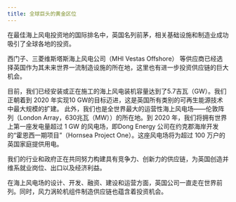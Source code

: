 ```yaml
---
title: 全球巨头的黄金区位
---
```


在最佳海上风电投资地的国际排名中，英国名列前茅，相关基础设施和制造业成功吸引了全球各地的投资。

西门子、三菱维斯塔斯海上风电公司（MHI Vestas Offshore） 等供应商已经选择英国作为其未来世界一流制造设施的所在地，这里也有进一步投资供应链的巨大机会。

目前，我们已经安装或正在施工的海上风电装机容量达到了5.7吉瓦（GW）。我们正朝着到 2020 年实现10 GW的目标迈进，这是英国所有类别的可再生能源技术中最大规模的扩建。
此外，我们也是全世界最大的运营性海上风电场——伦敦阵列（London Array，630兆瓦（MW））的所在地。到 2020 年，我们将拥有世界上第一座发电量超过 1 GW 的风电场，即Dong Energy 公司在约克郡海岸开发的“霍恩西一期项目”（Hornsea Project One）。这座风电场将为超过 100 万户的英国家庭提供用电。

我们的行业和政府正在共同努力构建具有竞争力、创新力的供应链，为英国创造并维系就业岗位、出口以及经济利益。

在海上风电场的设计、开发、融资、建设和运营方面，英国公司一直走在世界前列。同时，风力涡轮机组件制造供应链也蕴含着投资机会。

